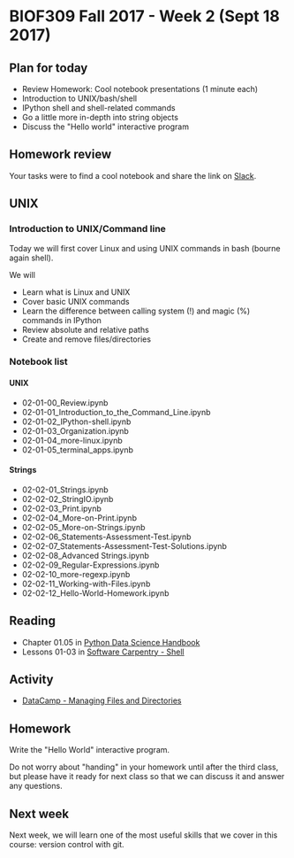 # BIOF309 Fall 2017 - Week 2 (Sept 18 2017)

## Plan for today

* Review Homework: Cool notebook presentations (1 minute each)
* Introduction to UNIX/bash/shell
* IPython shell and shell-related commands
* Go a little more in-depth into string objects
* Discuss the "Hello world" interactive program

## Homework review

Your tasks were to find a cool notebook and share the link on [Slack](https://biof309.slack.com/messages/C6WUUDV0D/).

## UNIX

### Introduction to UNIX/Command line

Today we will first cover Linux and using UNIX commands in
bash (bourne again shell).

We will
* Learn what is Linux and UNIX
* Cover basic UNIX commands
* Learn the difference between calling system (!) and magic (%) commands in IPython
* Review absolute and relative paths
* Create and remove files/directories

### Notebook list

#### UNIX

* 02-01-00_Review.ipynb
* 02-01-01_Introduction_to_the_Command_Line.ipynb
* 02-01-02_IPython-shell.ipynb
* 02-01-03_Organization.ipynb
* 02-01-04_more-linux.ipynb
* 02-01-05_terminal_apps.ipynb

#### Strings

* 02-02-01_Strings.ipynb
* 02-02-02_StringIO.ipynb
* 02-02-03_Print.ipynb
* 02-02-04_More-on-Print.ipynb
* 02-02-05_More-on-Strings.ipynb
* 02-02-06_Statements-Assessment-Test.ipynb
* 02-02-07_Statements-Assessment-Test-Solutions.ipynb
* 02-02-08_Advanced Strings.ipynb
* 02-02-09_Regular-Expressions.ipynb
* 02-02-10_more-regexp.ipynb
* 02-02-11_Working-with-Files.ipynb
* 02-02-12_Hello-World-Homework.ipynb

## Reading

* Chapter 01.05 in [Python Data Science Handbook](https://github.com/jakevdp/PythonDataScienceHandbook/tree/master/notebooks)
* Lessons 01-03 in [Software Carpentry - Shell](http://swcarpentry.github.io/shell-novice)

## Activity

* [DataCamp - Managing Files and Directories](https://www.datacamp.com/courses/intro-to-unix-shell)

## Homework

Write the "Hello World" interactive program.

Do not worry about "handing" in your homework until after the third class, but please have it ready for next class so that we can discuss it and answer any questions.

## Next week

Next week, we will learn one of the most useful skills that we cover in this course: version control with git.
